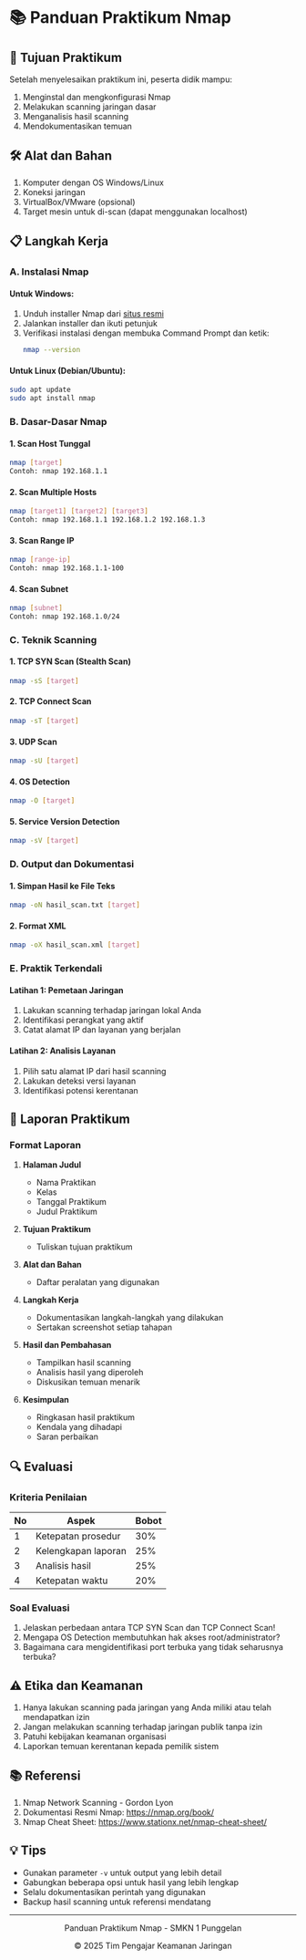 # 📚 Panduan Praktikum Nmap

## 🎯 Tujuan Praktikum
Setelah menyelesaikan praktikum ini, peserta didik mampu:
1. Menginstal dan mengkonfigurasi Nmap
2. Melakukan scanning jaringan dasar
3. Menganalisis hasil scanning
4. Mendokumentasikan temuan

## 🛠️ Alat dan Bahan
1. Komputer dengan OS Windows/Linux
2. Koneksi jaringan
3. VirtualBox/VMware (opsional)
4. Target mesin untuk di-scan (dapat menggunakan localhost)

## 📋 Langkah Kerja

### A. Instalasi Nmap

#### Untuk Windows:
1. Unduh installer Nmap dari [situs resmi](https://nmap.org/download.html)
2. Jalankan installer dan ikuti petunjuk
3. Verifikasi instalasi dengan membuka Command Prompt dan ketik:
   ```bash
   nmap --version
   ```

#### Untuk Linux (Debian/Ubuntu):
```bash
sudo apt update
sudo apt install nmap
```

### B. Dasar-Dasar Nmap

#### 1. Scan Host Tunggal
```bash
nmap [target]
Contoh: nmap 192.168.1.1
```

#### 2. Scan Multiple Hosts
```bash
nmap [target1] [target2] [target3]
Contoh: nmap 192.168.1.1 192.168.1.2 192.168.1.3
```

#### 3. Scan Range IP
```bash
nmap [range-ip]
Contoh: nmap 192.168.1.1-100
```

#### 4. Scan Subnet
```bash
nmap [subnet]
Contoh: nmap 192.168.1.0/24
```

### C. Teknik Scanning

#### 1. TCP SYN Scan (Stealth Scan)
```bash
nmap -sS [target]
```

#### 2. TCP Connect Scan
```bash
nmap -sT [target]
```

#### 3. UDP Scan
```bash
nmap -sU [target]
```

#### 4. OS Detection
```bash
nmap -O [target]
```

#### 5. Service Version Detection
```bash
nmap -sV [target]
```

### D. Output dan Dokumentasi

#### 1. Simpan Hasil ke File Teks
```bash
nmap -oN hasil_scan.txt [target]
```

#### 2. Format XML
```bash
nmap -oX hasil_scan.xml [target]
```

### E. Praktik Terkendali

#### Latihan 1: Pemetaan Jaringan
1. Lakukan scanning terhadap jaringan lokal Anda
2. Identifikasi perangkat yang aktif
3. Catat alamat IP dan layanan yang berjalan

#### Latihan 2: Analisis Layanan
1. Pilih satu alamat IP dari hasil scanning
2. Lakukan deteksi versi layanan
3. Identifikasi potensi kerentanan

## 📝 Laporan Praktikum

### Format Laporan
1. **Halaman Judul**
   - Nama Praktikan
   - Kelas
   - Tanggal Praktikum
   - Judul Praktikum

2. **Tujuan Praktikum**
   - Tuliskan tujuan praktikum

3. **Alat dan Bahan**
   - Daftar peralatan yang digunakan

4. **Langkah Kerja**
   - Dokumentasikan langkah-langkah yang dilakukan
   - Sertakan screenshot setiap tahapan

5. **Hasil dan Pembahasan**
   - Tampilkan hasil scanning
   - Analisis hasil yang diperoleh
   - Diskusikan temuan menarik

6. **Kesimpulan**
   - Ringkasan hasil praktikum
   - Kendala yang dihadapi
   - Saran perbaikan

## 🔍 Evaluasi

### Kriteria Penilaian
| No | Aspek | Bobot |
|----|-------|-------|
| 1 | Ketepatan prosedur | 30% |
| 2 | Kelengkapan laporan | 25% |
| 3 | Analisis hasil | 25% |
| 4 | Ketepatan waktu | 20% |

### Soal Evaluasi
1. Jelaskan perbedaan antara TCP SYN Scan dan TCP Connect Scan!
2. Mengapa OS Detection membutuhkan hak akses root/administrator?
3. Bagaimana cara mengidentifikasi port terbuka yang tidak seharusnya terbuka?

## ⚠️ Etika dan Keamanan
1. Hanya lakukan scanning pada jaringan yang Anda miliki atau telah mendapatkan izin
2. Jangan melakukan scanning terhadap jaringan publik tanpa izin
3. Patuhi kebijakan keamanan organisasi
4. Laporkan temuan kerentanan kepada pemilik sistem

## 📚 Referensi
1. Nmap Network Scanning - Gordon Lyon
2. Dokumentasi Resmi Nmap: https://nmap.org/book/
3. Nmap Cheat Sheet: https://www.stationx.net/nmap-cheat-sheet/

## 💡 Tips
- Gunakan parameter `-v` untuk output yang lebih detail
- Gabungkan beberapa opsi untuk hasil yang lebih lengkap
- Selalu dokumentasikan perintah yang digunakan
- Backup hasil scanning untuk referensi mendatang

---
<div align="center">
  <p>Panduan Praktikum Nmap - SMKN 1 Punggelan</p>
  <p>© 2025 Tim Pengajar Keamanan Jaringan</p>
</div>
